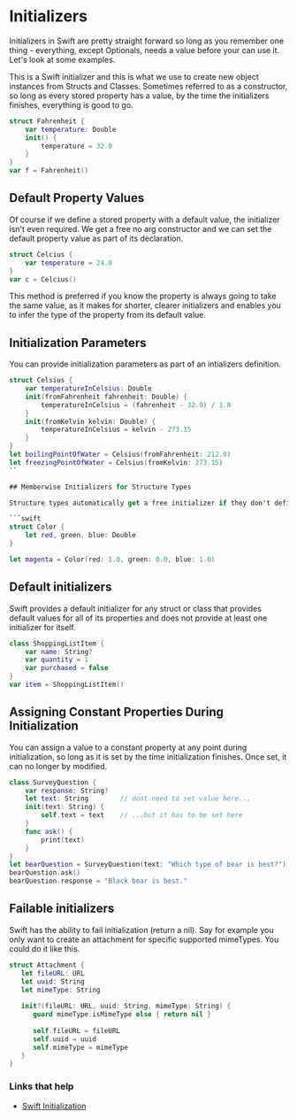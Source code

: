 # Initializers

Initializers in Swift are pretty straight forward so long as you remember one thing - everything, except Optionals, needs a value before your can use it. Let's look at some examples.

This is a Swift initializer and this is what we use to create new object instances from Structs and Classes. Sometimes referred to as a constructor, so long as every stored property has a value, by the time the initializers finishes, everything is good to go.

```swift
struct Fahrenheit {
    var temperature: Double
    init() {
        temperature = 32.0
    }
}
var f = Fahrenheit()
```

## Default Property Values

Of course if we define a stored property with a default value, the initializer isn't even required. We get a free no arg constructor and we can set the default property value as part of its declaration.

```swift
struct Celcius {
    var temperature = 24.0
}
var c = Celcius()
```

This method is preferred if you know the property is always going to take the same value, as it makes for shorter, clearer initializers and enables you to infer the type of the property from its default value.


## Initialization Parameters

You can provide initialization parameters as part of an intializers definition.

```swift
struct Celsius {
    var temperatureInCelsius: Double
    init(fromFahrenheit fahrenheit: Double) {
        temperatureInCelsius = (fahrenheit - 32.0) / 1.8
    }
    init(fromKelvin kelvin: Double) {
        temperatureInCelsius = kelvin - 273.15
    }
}
let boilingPointOfWater = Celsius(fromFahrenheit: 212.0)
let freezingPointOfWater = Celsius(fromKelvin: 273.15)
``

## Memberwise Initializers for Structure Types

Structure types automatically get a free initializer if they don't define any custom initializer themselves.

```swift
struct Color {
    let red, green, blue: Double
}

let magenta = Color(red: 1.0, green: 0.0, blue: 1.0)
```

## Default initializers

Swift provides a default initializer for any struct or class that provides default values for all of its properties and does not provide at least one initializer for itself.

```swift
class ShoppingListItem {
    var name: String?
    var quantity = 1
    var purchased = false
}
var item = ShoppingListItem()
```

## Assigning Constant Properties During Initialization

You can assign a value to a constant property at any point during initialization, so long as it is set by the time initialization finishes. Once set, it can no longer by modified.

```swift
class SurveyQuestion {
    var response: String?
    let text: String        // dont need to set value here...
    init(text: String) {
        self.text = text    // ...but it has to be set here
    }
    func ask() {
        print(text)
    }
}
let bearQuestion = SurveyQuestion(text: "Which type of bear is best?")
bearQuestion.ask()
bearQuestion.response = "Black bear is best."
```

## Failable initializers

Swift has the ability to fail initialization (return a nil). Say for example you only want to create an attachment for specific supported mimeTypes. You could do it like this.

```swift
struct Attachment {
   let fileURL: URL
   let uuid: String
   let mimeType: String
   
   init?(fileURL: URL, uuid: String, mimeType: String) {
      guard mimeType.isMimeType else { return nil }
      
      self.fileURL = fileURL
      self.uuid = uuid
      self.mimeType = mimeType
   }
}
```
   
### Links that help

- [Swift Initialization](https://docs.swift.org/swift-book/LanguageGuide/Initialization.html)

